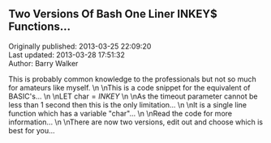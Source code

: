 ## Two Versions Of Bash One Liner INKEY$ Functions...  
Originally published: 2013-03-25 22:09:20  
Last updated: 2013-03-28 17:51:32  
Author: Barry Walker  
  
This is probably common knowledge to the professionals but not so much for amateurs like myself.\n\nThis is a code snippet for the equivalent of BASIC's...\n\nLET char$=INKEY$\n\nAs the timeout parameter cannot be less than 1 second then this is the only limitation...\n\nIt is a single line function which has a variable "char"...\n\nRead the code for more information...\n\nThere are now two versions, edit out and choose which is best for you...
